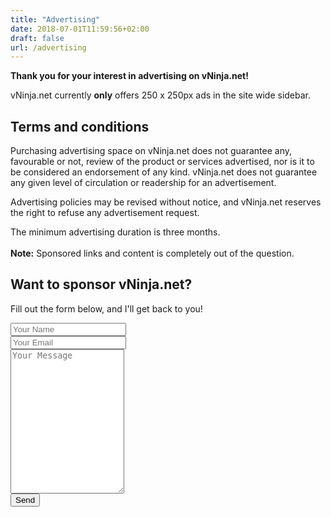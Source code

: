 ```yaml
---
title: "Advertising"
date: 2018-07-01T11:59:56+02:00
draft: false
url: /advertising
---
```


**Thank you for your interest in advertising on vNinja.net!**

vNinja.net currently **only** offers 250 x 250px ads in the site wide sidebar.



## <i class='fa fa-exclamation-circle'></i> Terms and conditions

<div class="alert alert-light" role="alert">
  Purchasing advertising space on vNinja.net does not guarantee any, favourable or not, review of the product or services advertised, nor is it to be considered an endorsement of any kind.
vNinja.net does not guarantee any given level of circulation or readership for an advertisement.

Advertising policies may be revised without notice, and vNinja.net reserves the right to refuse any advertisement request.

The minimum advertising duration is three months.
<br/><br/>
  <b>Note:</b> Sponsored links and content is completely out of the question.
</div>


## <i class='fa fa-credit-card'></i> Want to sponsor vNinja.net?
Fill out the form below, and I'll get back to you!


<form id="contactform" action="//formspree.io/christian@drible.net" method="POST">
<div class="col-sm-7 slideanim">
  <div class="row">
    <div class="col-sm-12 form-group">
      <input class="form-control" id="name" name="name" placeholder="Your Name" type="text" required>
    </div>
    <div class="col-sm-12 form-group">
      <input class="form-control" id="email" name="_replyto" placeholder="Your Email" type="email" required>
    </div>
  </div>
  <textarea class="form-control" id="comments" name="message" placeholder="Your Message" rows="15"></textarea><br>
  <div class="row">
    <div class="col-sm-12 form-group">
      <button class="btn btn-success btn-send pull-right btn-lg" type="submit">Send</button>
    </div>
  </div>
</div>
<input type="hidden" name="_next" value="/confirmation/" />
<input type="text" name="_gotcha" style="display:none" />
<input type="hidden" name="_subject" value="vNinja Advertising Request" />
